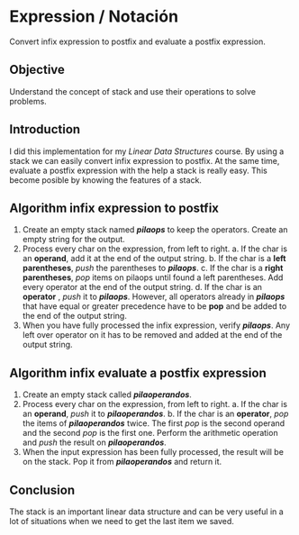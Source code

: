 
# Expression / Notación
Convert infix expression to postfix and evaluate a postfix expression.

## Objective
Understand the concept of stack and use their operations to solve problems.

## Introduction
I did this implementation for my _Linear Data Structures_ course. By using a stack we can easily convert infix expression to postfix. At the same time, evaluate a postfix expression  with the help a stack is really easy. This become posible by knowing the features of a stack.


## Algorithm infix expression to postfix

 1. Create an empty stack named ***pilaops*** to keep the operators. Create an empty string for the output.
 2. Process every char on the expression, from left to right.
a. If the char is an **operand**, add it at the end of the output  string.
b. If the char is a **left parentheses**, *push* the parentheses to ***pilaops***.
c.  If the char is a **right parentheses**, *pop* items on pilaops until found a left parentheses. Add every operator at the end of the output string.
d. If the char is an **operator** , *push* it to ***pilaops***. However, all operators already in ***pilaops*** that have equal or greater precedence have to be **pop** and be added to the end of the output string.
3. When you have fully processed the infix expression, verify ***pilaops***. Any left over operator on it has to be removed and added at the end of the output string.


## Algorithm infix evaluate a postfix expression
1.  Create an empty stack called ***pilaoperandos***.
2. Process every char on the expression, from left to right.
a.  If the char is an **operand**, *push* it to ***pilaoperandos***.
b. If the char is an **operator**, *pop* the items of ***pilaoperandos*** twice. The first *pop* is the second operand and the second *pop* is the first one. Perform the arithmetic operation and *push* the result on ***pilaoperandos***.
3.  When the input expression has been fully processed, the result will be on the stack. Pop it from ***pilaoperandos*** and return it.


## Conclusion
The stack is an important linear data structure and can be very useful in a lot of situations when we need to get the last item we saved.

